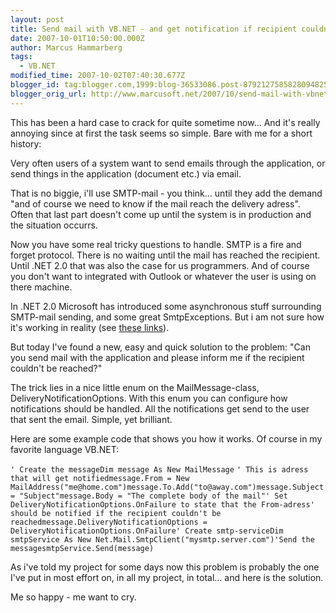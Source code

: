 ```yaml
---
layout: post
title: Send mail with VB.NET - and get notification if recipient couldn't be reached
date: 2007-10-01T10:50:00.000Z
author: Marcus Hammarberg
tags:
  - VB.NET
modified_time: 2007-10-02T07:40:30.677Z
blogger_id: tag:blogger.com,1999:blog-36533086.post-8792127585828094825
blogger_orig_url: http://www.marcusoft.net/2007/10/send-mail-with-vbnet-and-get.html
---
```


This has been a hard case to crack for quite sometime now... And it's
really annoying since at first the task seems so simple. Bare with me
for a short history:

Very often users of a system want to send emails through the
application, or send things in the application (document etc.) via
email.

That is no biggie, i'll use SMTP-mail - you think... until they add the
demand "and of course we need to know if the mail reach the delivery
adress". Often that last part doesn't come up until the system is in
production and the situation occurrs.

Now you have some real tricky questions to handle. SMTP is a fire and
forget protocol. There is no waiting until the mail has reached the
recipient. Until .NET 2.0 that was also the case for us programmers. And
of course you don't want to integrated with Outlook or whatever the user
is using on there machine.

In .NET 2.0 Microsoft has introduced some asynchronous stuff surrounding
SMTP-mail sending, and some great SmtpExceptions. But i am not sure how
it's working in reality (see [these
links](http://www.google.se/search?hl=sv&sa=X&oi=spell&resnum=0&ct=result&cd=1&q=.net+2.0+SmtpFailedRecipientsException+occurred&spell=1)).

But today I've found a new, easy and quick solution to the problem: "Can
you send mail with the application and please inform me if the recipient
couldn't be reached?"

The trick lies in a nice little enum on the MailMessage-class,
DeliveryNotificationOptions. With this enum you can configure how
notifications should be handled. All the notifications get send to the
user that sent the email. Simple, yet brilliant.

Here are some example code that shows you how it works. Of course in my
favorite language VB.NET:

<div>

`' Create the messageDim message As New MailMessage`
`' This is adress that will get notifiedmessage.From = New MailAddress("me@home.com")message.To.Add("to@away.com")message.Subject = "Subject"message.Body = "The complete body of the mail"' Set DeliveryNotificationOptions.OnFailure to state that the From-adress' should be notified if the recipient couldn't be reachedmessage.DeliveryNotificationOptions = DeliveryNotificationOptions.OnFailure' Create smtp-serviceDim smtpService As New Net.Mail.SmtpClient("mysmtp.server.com")'Send the messagesmtpService.Send(message)`

</div>

As i've told my project for some days now this problem is probably the
one I've put in most effort on, in all my project, in total... and here
is the solution.

Me so happy - me want to cry.

<span class="small">
